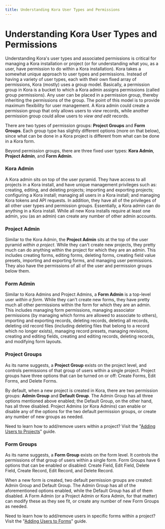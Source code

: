 ```yaml
---
title: Understanding Kora User Types and Permissions
---
```

# Understanding Kora User Types and Permissions
Understanding Kora's user types and associated permissions is critical for managing a Kora installation or project (or for understanding what you, as a user, have permission to do within a Kora installation). Kora takes a somewhat unique approach to user types and permissions. Instead of having a variety of user types, each with their own fixed array of permissions, Kora (mostly) uses a group model. Basically, a permission group in Kora is a bucket to which a Kora admin assigns permissions (called group permissions). Any user can be placed in a permission group, thereby inheriting the permissions of the group. The point of this model is to provide maximum flexibility for user management. A Kora admin could create a permission group that only allows users to *view* records, while another permission group could allow users to *view and edit* records.

There are two types of permission groups: **Project Groups** and **Form Groups**. Each group type has slightly different options (more on that below), since what can be done in a Kora project is different from what can be done in a Kora form.

Beyond permission groups, there are three fixed user types: **Kora Admin**, **Project Admin**, and **Form Admin**.

### Kora Admin
A Kora admin sits on top of the user pyramid. They have access to all projects in a Kora install, and have unique management privileges such as: creating, editing, and deleting projects; importing and exporting projects; configuring a Kora install; managing all users in a Kora install; and managing Kora tokens and API requests. In addition, they have all of the privileges of all other user types and permission groups. Essentially, a Kora admin can do anything in a Kora install. While all new Kora installs require at least one admin, you (as an admin) can create any number of other admin accounts.

### Project Admin

Similar to the Kora Admin, the **Project Admin** sits at the top of the user pyramid *within a project*. While they can't create new projects, they pretty much can do anything within the project for which they are an admin. This includes creating forms, editing forms, deleting forms, creating field value presets, importing and exporting forms, and managing user permissions. They also have the permissions of all of the user and permission groups below them.

### Form Admin

Similar to Kora Admins and Project Admins, a **Form Admin** is a top-level user *within a form*. While they can't create new forms, they have pretty much all other permissions within the form for which they are an admin. This includes managing form permissions, managing associator permissions (by managing which forms are allowed to associate to others), importing and exporting records, deleting records, deleting all records, deleting old record files (including deleting files that belong to a record which no longer exists), managing record presets, managing revisions, creating and editing fields, creating and editing records, deleting records, and modifying form layouts.

### Project Groups

As its name suggests, a **Project Group** exists on the project level, and controls permissions of that group of users within a single project. Project groups have three options that can be turned on or off: Create Forms, Edit Forms, and Delete Forms.

By default, when a new project is created in Kora, there are two permission groups: **Admin Group** and **Default Group**. The Admin Group has all three options mentioned above enabled; the Default Group, on the other hand, has all three disabled. Project Admins (or Kora Admins) can enable or disable any of the options for the two default permission groups, or create any number of new groups as needed.

Need to learn how to add/remove users within a project? Visit the "[Adding Users to Projects](../../projects/adding_users_to_projects)" guide.

### Form Groups

As its name suggests, a **Form Group** exists on the form level. It controls the permissions of that group of users within a single form. Form Groups have 6 options that can be enabled or disabled: Create Field, Edit Field, Delete Field, Create Record, Edit Record, and Delete Record.

When a new form is created, two default permission groups are created: Admin Group and Default Group. The Admin Group has all of the aforementioned options enabled, while the Default Group has all of them disabled. A Form Admin (or a Project Admin or Kora Admin, for that matter) can modify these as they see fit, or create any number of new Form Groups as needed.

Need to learn how to add/remove users in specific forms within a project? Visit the "[Adding Users to Forms](../../forms/adding_users_to_forms)" guide.
